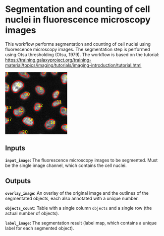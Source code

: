 # Segmentation and counting of cell nuclei in fluorescence microscopy images

This workflow performs segmentation and counting of cell nuclei using fluorescence microscopy images. The segmentation step is performed using Otsu thresholding (Otsu, 1979). The workflow is based on the tutorial: https://training.galaxyproject.org/training-material/topics/imaging/tutorials/imaging-introduction/tutorial.html

![](test-data/overlay_image.png)

## Inputs

**`input_image`:** The fluorescence microscopy images to be segmented. Must be the single image channel, which contains the cell nuclei.

## Outputs

**`overlay_image`:** An overlay of the original image and the outlines of the segmentated objects, each also annotated with a unique number.

**`objects_count`:** Table with a single column `objects` and a single row (the actual number of objects).

**`label_image`:** The segmentation result (label map, which contains a unique label for each segmented object).
